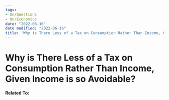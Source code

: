 ```yaml
---
tags:
- On/Questions
- On/Economics
date: "2022-06-16"
date modified: "2022-06-16"
title: 'Why is There Less of a Tax on Consumption Rather Than Income, Given Income is so Avoidable?'
---
```


# Why is There Less of a Tax on Consumption Rather Than Income, Given Income is so Avoidable?
**Related To:**
